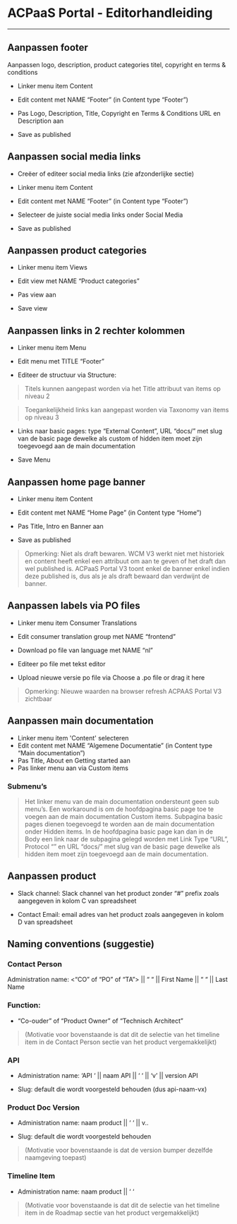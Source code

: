 # ACPaaS Portal - Editorhandleiding
_____________________________________

## Aanpassen footer 

Aanpassen logo, description, product categories titel, copyright en terms & conditions

* Linker menu item Content

* Edit content met NAME “Footer” (in Content type “Footer”)

* Pas Logo, Description, Title, Copyright en Terms & Conditions URL en Description aan

* Save as published


## Aanpassen social media links

* Creëer of editeer social media links (zie afzonderlijke sectie)

* Linker menu item Content

* Edit content met NAME “Footer” (in Content type “Footer”)

* Selecteer de juiste social media links onder Social Media

* Save as published


## Aanpassen product categories

* Linker menu item Views

* Edit view met NAME “Product categories”

* Pas view aan

* Save view


## Aanpassen links in 2 rechter kolommen

* Linker menu item Menu

* Edit menu met TITLE “Footer”

* Editeer de structuur via Structure:

> Titels kunnen aangepast worden via het Title attribuut van items op niveau 2

> Toegankelijkheid links kan aangepast worden via Taxonomy van items op niveau 3 

* Links naar basic pages: type “External Content”, URL “docs/<slug>” met slug van de basic page dewelke als custom of hidden item moet zijn toegevoegd aan de main documentation 

* Save Menu


## Aanpassen home page banner

* Linker menu item Content

* Edit content met NAME “Home Page” (in Content type “Home”)

* Pas Title, Intro en Banner aan

* Save as published

> Opmerking: Niet als draft bewaren. WCM V3 werkt niet met historiek en content heeft enkel een attribuut om aan te geven of het draft dan wel published is. ACPaaS Portal V3 toont enkel de banner enkel indien deze published is, dus als je als draft bewaard dan verdwijnt de banner.


## Aanpassen labels via PO files

* Linker menu item Consumer Translations

* Edit consumer translation group met NAME “frontend”

* Download po file van language met NAME “nl”

* Editeer po file met tekst editor

* Upload nieuwe versie po file via Choose a .po file or drag it here

> Opmerking: Nieuwe waarden na browser refresh ACPAAS Portal V3 zichtbaar


## Aanpassen main documentation


* Linker menu item 'Content' selecteren
* Edit content met NAME “Algemene Documentatie” (in Content type “Main documentation”)
* Pas Title, About en Getting started aan
* Pas linker menu aan via Custom items

### Submenu’s

> Het linker menu van de main documentation ondersteunt geen sub menu’s. Een workaround is om de hoofdpagina basic page toe te voegen aan de main documentation Custom items. Subpagina basic pages dienen toegevoegd te worden aan de main documentation onder Hidden items. In de hoofdpagina basic page kan dan in de Body een link naar de subpagina gelegd worden met Link Type “URL”, Protocol “<other>” en URL “docs/<slug>” met slug van de basic page dewelke als hidden item moet zijn toegevoegd aan de main documentation. 

## Aanpassen product

* Slack channel: Slack channel van het product zonder “#” prefix zoals aangegeven in kolom C van spreadsheet 

* Contact Email: email adres van het product zoals aangegeven in kolom D van spreadsheet 


## Naming conventions (suggestie)

### Contact Person

Administration name: <“CO” of “PO” of “TA”> || “ “ || First Name || “ “ || Last Name

### Function: 
* “Co-ouder” of “Product Owner” of “Technisch Architect”

> (Motivatie voor bovenstaande is dat dit de selectie van het timeline item in de Contact Person sectie van het product vergemakkelijkt)

### API

* Administration name: ‘API ‘ || naam API || ‘ ‘ || ‘v’ || version API

* Slug: default die wordt voorgesteld behouden (dus api-naam-vx)

### Product Doc Version

* Administration name: naam product || ‘ ‘ || v<Version Major>.<Version Minor>.<Version Patch>

* Slug: default die wordt voorgesteld behouden

> (Motivatie voor bovenstaande is dat de version bumper dezelfde naamgeving toepast)

### Timeline Item

* Administration name: naam product || ‘ <version> ‘

> (Motivatie voor bovenstaande is dat dit de selectie van het timeline item in de Roadmap sectie van het product vergemakkelijkt)

